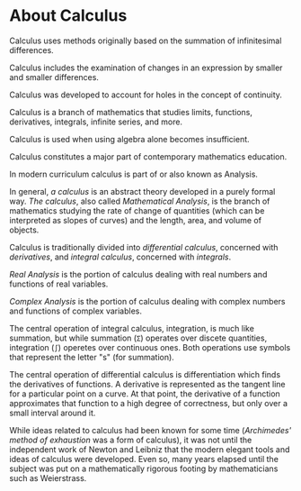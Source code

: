 # About Calculus

Calculus uses methods originally based on the summation of infinitesimal differences.

Calculus includes the examination of changes in an expression by smaller and smaller differences.

Calculus was developed to account for holes in the concept of continuity.

Calculus is a branch of mathematics that studies limits, functions, derivatives, integrals, infinite series, and more.

Calculus is used when using algebra alone becomes insufficient.

Calculus constitutes a major part of contemporary mathematics education.

In modern curriculum calculus is part of or also known as Analysis.

In general, *a calculus* is an abstract theory developed in a purely formal way. *The calculus*, also called *Mathematical Analysis*, is the branch of mathematics studying the rate of change of quantities (which can be interpreted as slopes of curves) and the length, area, and volume of objects.

Calculus is traditionally divided into *differential calculus*, concerned with *derivatives*, and *integral calculus*, concerned with *integrals*.

*Real Analysis* is the portion of calculus dealing with real numbers and functions of real variables.

*Complex Analysis* is the portion of calculus dealing with complex numbers and functions of complex variables.


The central operation of integral calculus, integration, is much like summation, but while summation (`Σ`) operates over discete quantities, integration (`∫`) operetes over continuous ones. Both operations use symbols that represent the letter "s" (for summation).

The central operation of differential calculus is differentiation which finds the derivatives of functions. A derivative is represented as the tangent line for a particular point on a curve. At that point, the derivative of a function approximates that function to a high degree of correctness, but only over a small interval around it.


While ideas related to calculus had been known for some time (*Archimedes' method of exhaustion* was a form of calculus), it was not until the independent work of Newton and Leibniz that the modern elegant tools and ideas of calculus were developed. Even so, many years elapsed until the subject was put on a mathematically rigorous footing by mathematicians such as Weierstrass.
